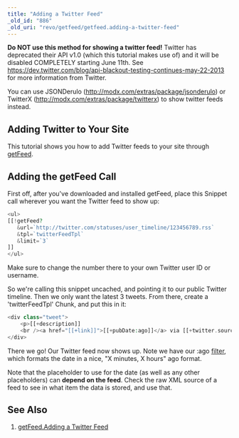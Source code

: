 ```yaml
---
title: "Adding a Twitter Feed"
_old_id: "886"
_old_uri: "revo/getfeed/getfeed.adding-a-twitter-feed"
---
```


**Do NOT use this method for showing a twitter feed!**
Twitter has deprecated their API v1.0 (which this tutorial makes use of) and it will be disabled COMPLETELY starting June 11th. See <https://dev.twitter.com/blog/api-blackout-testing-continues-may-22-2013> for more information from Twitter.

You can use JSONDerulo (<http://modx.com/extras/package/jsonderulo>) or TwitterX (<http://modx.com/extras/package/twitterx>) to show twitter feeds instead.

## Adding Twitter to Your Site

This tutorial shows you how to add Twitter feeds to your site through [getFeed](extras/getfeed "getFeed").

## Adding the getFeed Call

First off, after you've downloaded and installed getFeed, place this Snippet call wherever you want the Twitter feed to show up:

``` php 
<ul>
[[!getFeed?
   &url=`http://twitter.com/statuses/user_timeline/123456789.rss`
   &tpl=`twitterFeedTpl`
   &limit=`3`
]]
</ul>
```

Make sure to change the number there to your own Twitter user ID or username.

So we're calling this snippet uncached, and pointing it to our public Twitter timeline. Then we only want the latest 3 tweets. From there, create a 'twitterFeedTpl' Chunk, and put this in it:

``` php 
<div class="tweet">
    <p>[[+description]]
    <br /><a href="[[+link]]">[[+pubDate:ago]]</a> via [[+twitter.source]]</p>
</div>
```

There we go! Our Twitter feed now shows up. Note we have our :ago [filter](making-sites-with-modx/customizing-content/input-and-output-filters-(output-modifiers) "Input and Output Filters (Output Modifiers)"), which formats the date in a nice, "X minutes, X hours" ago format.

Note that the placeholder to use for the date (as well as any other placeholders) can **depend on the feed**. Check the raw XML source of a feed to see in what item the data is stored, and use that.

## See Also

1. [getFeed.Adding a Twitter Feed](extras/getfeed/getfeed.adding-a-twitter-feed)